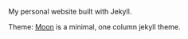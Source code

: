My personal website built with Jekyll.


Theme: [Moon](http://taylantatli.github.io/Moon) is a minimal, one column jekyll theme.
